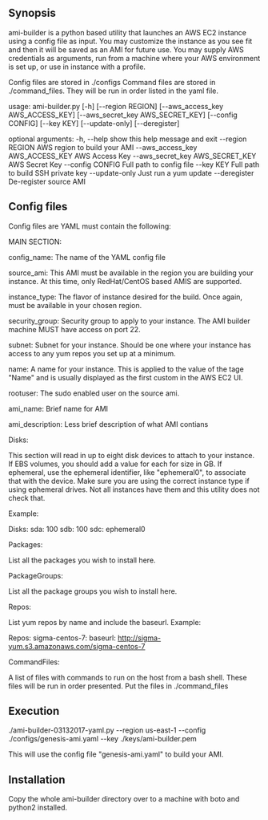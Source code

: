 ## Synopsis

ami-builder is a python based utility that launches an AWS EC2 instance using a config file as input. You may customize the instance as you see fit and then it will be saved as an AMI for future use. You may supply AWS credentials as arguments, run from a machine where your AWS environment is set up, or use in instance with a profile.

Config files are stored in ./configs 
Command files are stored in ./command_files. They will be run in order listed in the yaml file.

usage: ami-builder.py [-h] [--region REGION]
                           [--aws_access_key AWS_ACCESS_KEY]
                           [--aws_secret_key AWS_SECRET_KEY] [--config CONFIG]
                           [--key KEY] [--update-only] [--deregister]

optional arguments:
  -h, --help            show this help message and exit
  --region REGION       AWS region to build your AMI
  --aws_access_key AWS_ACCESS_KEY
                        AWS Access Key
  --aws_secret_key AWS_SECRET_KEY
                        AWS Secret Key
  --config CONFIG       Full path to config file
  --key KEY             Full path to build SSH private key
  --update-only         Just run a yum update
  --deregister          De-register source AMI

## Config files

Config files are YAML must contain the following:

MAIN SECTION:

config_name: The name of the YAML config file

source_ami: This AMI must be available in the region you are building your instance. At this time, only RedHat/CentOS based AMIS are supported.

instance_type: The flavor of instance desired for the build. Once again, must be available in your chosen region.

security_group: Security group to apply to your instance. The AMI builder machine MUST have access on port 22.

subnet: Subnet for your instance. Should be one where your instance has access to any yum repos you set up at a minimum.

name: A name for your instance. This is applied to the value of the tage "Name" and is usually displayed as the first custom in the AWS EC2 UI.

rootuser: The sudo enabled user on the source ami.

ami_name: Brief name for AMI

ami_description: Less brief description of what AMI contians

Disks:

This section will read in up to eight disk devices to attach to your instance. If EBS volumes, you should add a value for each for size in GB. If ephemeral, use the ephemeral identifier, like "ephemeral0", to associate that with the device. Make sure you are using the correct instance type if using ephemeral drives. Not all instances have them and this utility does not check that.

Example:

Disks:
    sda: 100
    sdb: 100
    sdc: ephemeral0

Packages:

List all the packages you wish to install here.

PackageGroups:

List all the package groups you wish to install here.

Repos:

List yum repos by name and include the baseurl. Example:

Repos:
    sigma-centos-7:
        baseurl:         http://sigma-yum.s3.amazonaws.com/sigma-centos-7

CommandFiles:

A list of files with commands to run on the host from a bash shell. These files will be run in order presented. Put the files in ./command_files

## Execution

./ami-builder-03132017-yaml.py --region us-east-1 --config ./configs/genesis-ami.yaml --key ./keys/ami-builder.pem

This will use the config file "genesis-ami.yaml" to build your AMI.

## Installation

Copy the whole ami-builder directory over to a machine with boto and python2 installed. 
